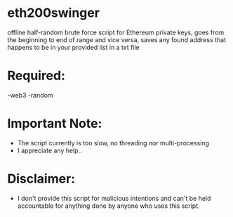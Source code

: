 # eth200swinger
offline half-random brute force script for Ethereum private keys, goes from the beginning to end of range and vice versa, saves any found address that happens to be in your provided list in a txt file
# Required:
-web3
-random
# Important Note:
* The script currently is too slow, no threading nor multi-processing
* I appreciate any help..
# Disclaimer:
* I don't provide this script for malicious intentions and can't be held accountable for anything done by anyone who uses this script.
